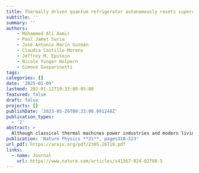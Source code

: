 ```yaml
---
title: Thermally driven quantum refrigerator autonomously resets superconducting qubit
subtitle: ''
summary: ''
authors:
    - Mohammed Ali Aamir
    - Paul Jamet Suria
    - José Antonio Marín Guzmán
    - Claudia Castillo-Moreno
    - Jeffrey M. Epstein
    - Nicole Yunger Halpern
    - Simone Gasparinetti
tags:
categories: []
date: '2025-01-09'
lastmod: 202-01-12T19:33:00-05:00
featured: false
draft: false
projects: []
publishDate: '2023-05-26T00:33:00.091248Z'
publication_types:
  - '2'
abstract: >
  Although classical thermal machines power industries and modern living, quantum thermal engines have yet to prove their utility. Here, we demonstrate a useful quantum absorption refrigerator formed from superconducting circuits. We use it to cool a transmon qubit to a temperature lower than that achievable with any one available bath, thereby resetting the qubit to an initial state suitable for quantum computing. The process is driven by a thermal gradient and is autonomous, requiring no external feedback. The refrigerator exploits an engineered three-body interaction between the target qubit and two auxiliary qudits. Each auxiliary qudit is coupled to a physical heat bath, realized with a microwave waveguide populated with synthesized quasithermal radiation. If the target qubit is initially fully excited, its effective temperature reaches a steady-state level of approximately 22 mK, lower than what can be achieved by existing state-of-the-art reset protocols. Our results demonstrate that superconducting circuits with propagating thermal fields can be used to experimentally explore quantum thermodynamics and apply it to quantum information-processing tasks.
publication: 'Nature Physics **21**, pages318–323'
url_pdf: https://arxiv.org/pdf/2305.16710.pdf
links:
  - name: Journal
    url: https://www.nature.com/articles/s41567-024-02708-5
---
```

